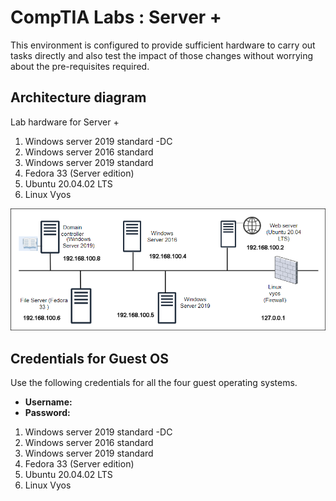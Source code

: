 # CompTIA Labs : Server +

This environment is configured to provide sufficient hardware to carry out tasks directly and also test the impact of those changes without worrying about the pre-requisites required.

## Architecture diagram

Lab hardware for Server +

1. Windows server 2019 standard  -DC
2. Windows server 2016 standard
3. Windows server 2019 standard
4. Fedora 33 (Server edition)
5. Ubuntu 20.04.02 LTS 
6. Linux Vyos


![Topology server lab.](images/server-topology-3.png "Server topology")

## Credentials for Guest OS

Use the following credentials for all the four guest operating systems.
* **Username:** <inject key="Host VM Admin Username" />
* **Password:** <inject key="Host VM Admin Password" />

1. Windows server 2019 standard  -DC
2. Windows server 2016 standard
3. Windows server 2019 standard
4. Fedora 33 (Server edition)
5. Ubuntu 20.04.02 LTS 
6. Linux Vyos


